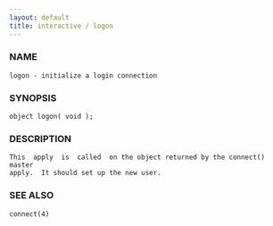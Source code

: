 ```yaml
---
layout: default
title: interactive / logon
---
```


### NAME

    logon - initialize a login connection

### SYNOPSIS

    object logon( void );

### DESCRIPTION

    This  apply  is  called  on the object returned by the connect() master
    apply.  It should set up the new user.

### SEE ALSO

    connect(4)
